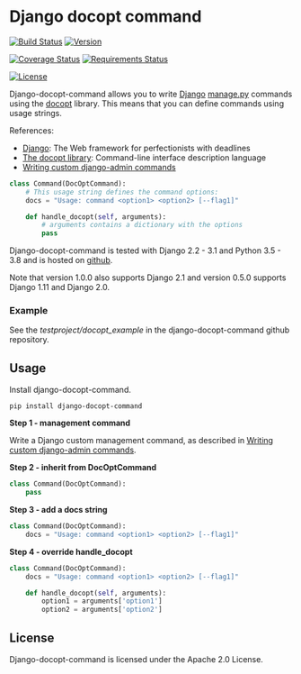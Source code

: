 # Django docopt command

[![Build Status](https://img.shields.io/travis/mbraak/django-docopt-command.svg?style=for-the-badge)](https://travis-ci.org/mbraak/django-docopt-command) [![Version](https://img.shields.io/pypi/v/django-docopt-command.svg?colorB=brightgreen&style=for-the-badge)](https://pypi.python.org/pypi/django-docopt-command/)

[![Coverage Status](https://img.shields.io/coveralls/mbraak/django-docopt-command.svg?style=for-the-badge)](https://coveralls.io/r/mbraak/django-docopt-command?branch=master) [![Requirements Status](https://img.shields.io/requires/github/mbraak/django-docopt-command.svg?style=for-the-badge)](https://requires.io/github/mbraak/django-docopt-command/requirements/?branch=master)

[![License](https://img.shields.io/pypi/l/django-docopt-command.svg?style=for-the-badge&colorB=brightgreen)](https://pypi.python.org/pypi/django-docopt-command/)

Django-docopt-command allows you to write [Django](https://www.djangoproject.com) [manage.py](https://docs.djangoproject.com/en/dev/howto/custom-management-commands/) commands using the [docopt](http://www.docopt.org) library. This means that you can define commands using usage strings.

References:

* [Django](https://www.djangoproject.com): The Web framework for perfectionists with deadlines
* [The docopt library](http://www.docopt.org): Command-line interface description language
* [Writing custom django-admin commands](https://docs.djangoproject.com/en/dev/howto/custom-management-commands/)

```python
class Command(DocOptCommand):
	# This usage string defines the command options:
	docs = "Usage: command <option1> <option2> [--flag1]"

	def handle_docopt(self, arguments):
		# arguments contains a dictionary with the options
		pass
```

Django-docopt-command is tested with Django 2.2 - 3.1 and Python 3.5 - 3.8 and is hosted on [github](https://github.com/mbraak/django-docopt-command).

Note that version 1.0.0 also supports Django 2.1 and version 0.5.0 supports Django 1.11 and Django 2.0.

### Example

See the *testproject/docopt_example* in the django-docopt-command github repository.

## Usage

Install django-docopt-command.

```
pip install django-docopt-command
```

**Step 1 - management command**

Write a Django custom management command, as described in [Writing custom django-admin commands](https://docs.djangoproject.com/en/dev/howto/custom-management-commands/).

**Step 2 - inherit from DocOptCommand**

```python
class Command(DocOptCommand):
	pass
```

**Step 3 - add a docs string**

```python
class Command(DocOptCommand):
	docs = "Usage: command <option1> <option2> [--flag1]"
```

**Step 4 - override handle_docopt**

```python
class Command(DocOptCommand):
	docs = "Usage: command <option1> <option2> [--flag1]"

	def handle_docopt(self, arguments):
		option1 = arguments['option1']
		option2 = arguments['option2']
```

## License

Django-docopt-command is licensed under the Apache 2.0 License.
